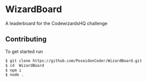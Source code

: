 # WizardBoard

A leaderboard for the CodewizardsHQ challenge

## Contributing

To get started run

```bash
$ git clone https://github.com/PoseidonCoder/WizardBoard.git
$ cd  WizardBoard
$ npm i
$ node .
```
